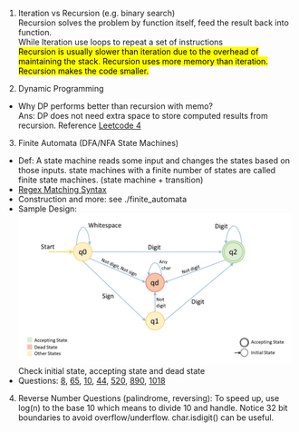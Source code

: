 1. Iteration vs Recursion (e.g. binary search)
<br>Recursion solves the problem by function itself, feed the result back into function.
<br>While Iteration use loops to repeat a set of instructions
<br><mark>Recursion is usually slower than iteration due to the overhead of maintaining the stack. Recursion uses more 
memory than iteration. Recursion makes the code smaller.</mark>

2. Dynamic Programming 
- Why DP performs better than recursion with memo?
 <br>Ans: DP does not need extra space to store computed results from recursion.
Reference [Leetcode 4](https://wy-ei.github.io/leetcode/dp/)

3. Finite Automata (DFA/NFA State Machines)
- Def: A state machine reads some input and changes the states based on those inputs. state machines with a finite 
number of states are called finite state machines. (state machine + transition)
- [Regex Matching Syntax](https://www3.ntu.edu.sg/home/ehchua/programming/howto/Regexe.html)
- Construction and more: see ./finite_automata
- Sample Design: <br><img src="./img/state machine example.png" width="900"/> <br>Check initial state,
  accepting state and dead state
- Questions: [8](https://leetcode.com/problems/string-to-integer-atoi/description/),
             [65](https://leetcode.com/problems/valid-number/),
             [10](https://leetcode.com/problems/regular-expression-matching/),
             [44](https://leetcode.com/problems/wildcard-matching/),
             [520](https://leetcode.com/problems/detect-capital/),
             [890](https://leetcode.com/problems/find-and-replace-pattern/),
             [1018](https://leetcode.com/problems/binary-prefix-divisible-by-5/)

4. Reverse Number Questions (palindrome, reversing): To speed up, use log(n) to the base 10 which means to divide 10 
and handle. Notice 32 bit boundaries to avoid overflow/underflow. char.isdigit() can be useful.

